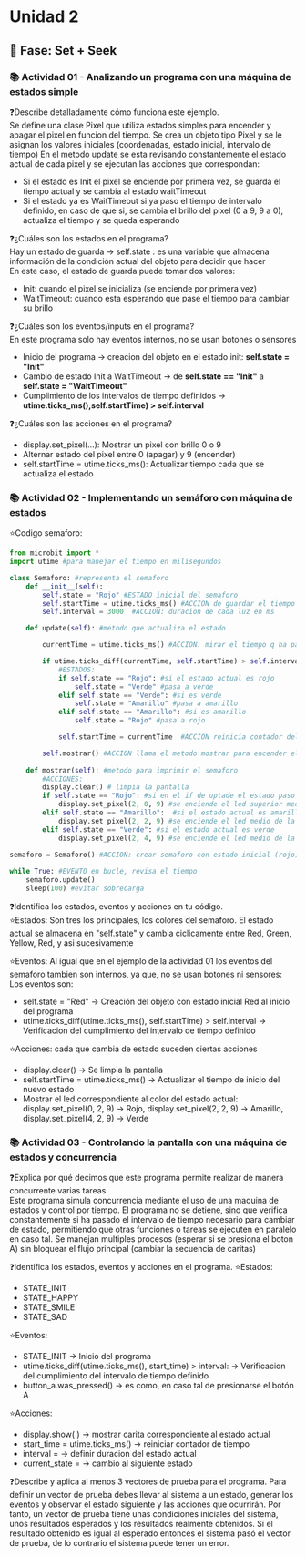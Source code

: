 # Unidad 2

## 🔎 Fase: Set + Seek

### 📚 Actividad 01 - Analizando un programa con una máquina de estados simple
❓Describe detalladamente cómo funciona este ejemplo.    
 Se define una clase Pixel que utiliza estados simples para encender y apagar el pixel en funcion del tiempo.
 Se crea un objeto tipo Pixel y se le asignan los valores iniciales (coordenadas, estado inicial, intervalo de tiempo)
 En el metodo update se esta revisando constantemente el estado actual de cada pixel y se ejecutan las acciones que correspondan:
 + Si el estado es Init el pixel se enciende por primera vez, se guarda el tiempo actual y se cambia al estado waitTimeout
 + Si el estado ya es WaitTimeout si ya paso el tiempo de intervalo definido, en caso de que si, se cambia el brillo del pixel (0 a 9, 9 a 0), actualiza el tiempo y se queda esperando

❓¿Cuáles son los estados en el programa?    
Hay un estado de guarda -> self.state : es una variable que almacena información de la condición actual del objeto para decidir que hacer    
En este caso, el estado de guarda puede tomar dos valores:
+ Init: cuando el pixel se inicializa (se enciende por primera vez)
+ WaitTimeout: cuando esta esperando que pase el tiempo para cambiar su brillo

❓¿Cuáles son los eventos/inputs en el programa?    
En este programa solo hay eventos internos, no se usan botones o sensores
+ Inicio del programa -> creacion del objeto en el estado init:  **self.state = "Init"**
+ Cambio de estado Init a WaitTimeout -> de **self.state == "Init"** a **self.state = "WaitTimeout"**
+ Cumplimiento de los intervalos de tiempo definidos -> **utime.ticks_ms(),self.startTime) > self.interval**

❓¿Cuáles son las acciones en el programa?
+ display.set_pixel(...): Mostrar un pixel con brillo 0 o 9
+ Alternar estado del pixel entre 0 (apagar) y 9 (encender)
+ self.startTime = utime.ticks_ms(): Actualizar tiempo cada que se actualiza el estado

### 📚 Actividad 02 - Implementando un semáforo con máquina de estados
⭐Codigo semaforo:
```python
from microbit import *
import utime #para manejar el tiempo en milisegundos

class Semaforo: #representa el semaforo
    def __init__(self): 
        self.state = "Rojo" #ESTADO inicial del semaforo
        self.startTime = utime.ticks_ms() #ACCION de guardar el tiempo actual
        self.interval = 3000  #ACCION: duracion de cada luz en ms

    def update(self): #metodo que actualiza el estado

        currentTime = utime.ticks_ms() #ACCION: mirar el tiempo q ha pasado

        if utime.ticks_diff(currentTime, self.startTime) > self.interval: #EVENTO revisa si el tiempo actual  es superior al intervalo definido
            #ESTADOS:
            if self.state == "Rojo": #si el estado actual es rojo
                self.state = "Verde" #pasa a verde
            elif self.state == "Verde": #si es verde
                self.state = "Amarillo" #pasa a amarillo
            elif self.state == "Amarillo": #si es amarillo
                self.state = "Rojo" #pasa a rojo

            self.startTime = currentTime  #ACCION reinicia contador del tiempo

        self.mostrar() #ACCION llama el metodo mostrar para encender el led que corresponda
        
    def mostrar(self): #metodo para imprimir el semaforo
        #ACCIONES:
        display.clear() # limpia la pantalla
        if self.state == "Rojo": #si en el if de uptade el estado paso a ser rojo
            display.set_pixel(2, 0, 9) #se enciende el led superior medio
        elif self.state == "Amarillo":  #si el estado actual es amarillo
            display.set_pixel(2, 2, 9) #se enciende el led medio de la fila 3
        elif self.state == "Verde": #si el estado actual es verde
            display.set_pixel(2, 4, 9) #se enciende el led medio de la fila inferior
            
semaforo = Semaforo() #ACCION: crear semaforo con estado inicial (rojo)

while True: #EVENTO en bucle, revisa el tiempo 
    semaforo.update()
    sleep(100) #evitar sobrecarga
```

❓Identifica los estados, eventos y acciones en tu código.    
⭐Estados: Son tres los principales, los colores del semaforo. El estado actual se almacena en "self.state" y cambia ciclicamente entre Red, Green, Yellow, Red, y asi sucesivamente

⭐Eventos: Al igual que en el ejemplo de la actividad 01 los eventos del semaforo tambien son internos, ya que, no se usan botones ni sensores: Los eventos son:    
+ self.state = "Red" -> Creación del objeto con estado inicial Red al inicio del programa
+ utime.ticks_diff(utime.ticks_ms(), self.startTime) > self.interval -> Verificacion del cumplimiento del intervalo de tiempo definido

⭐Acciones: cada que cambia de estado suceden ciertas acciones
+ display.clear() -> Se limpia la pantalla
+ self.startTime = utime.ticks_ms() -> Actualizar el tiempo de inicio del nuevo estado
+ Mostrar el led correspondiente al color del estado actual: display.set_pixel(0, 2, 9) → Rojo, display.set_pixel(2, 2, 9) → Amarillo, display.set_pixel(4, 2, 9) -> Verde

### 📚 Actividad 03 - Controlando la pantalla con una máquina de estados y concurrencia    
❓Explica por qué decimos que este programa permite realizar de manera concurrente varias tareas.   
Este programa simula concurrencia mediante el uso de una maquina de estados y control por tiempo. El programa no se detiene, sino que verifica constantemente si ha pasado el intervalo de tiempo necesario para cambiar de estado, permitiendo que otras funciones o tareas se ejecuten en paralelo en caso tal. Se manejan multiples procesos (esperar si se presiona el boton A) sin bloquear el flujo principal (cambiar la secuencia de caritas)

❓Identifica los estados, eventos y acciones en el programa.
⭐Estados:
+ STATE_INIT
+ STATE_HAPPY
+ STATE_SMILE
+ STATE_SAD

⭐Eventos:
+ STATE_INIT -> Inicio del programa
+ utime.ticks_diff(utime.ticks_ms(), start_time) > interval: -> Verificacion del cumplimiento del intervalo de tiempo definido
+ button_a.was_pressed() -> es como, en caso tal de presionarse el botón A 
  
⭐Acciones:
+  display.show( ) -> mostrar carita correspondiente al estado actual
+  start_time = utime.ticks_ms() -> reiniciar contador de tiempo
+  interval = -> definir duracion del estado actual
+  current_state = -> cambio al siguiente estado

❓Describe y aplica al menos 3 vectores de prueba para el programa. Para definir un vector de prueba debes llevar al sistema a un estado, generar los eventos y observar el estado siguiente y las acciones que ocurrirán. Por tanto, un vector de prueba tiene unas condiciones iniciales del sistema, unos resultados esperados y los resultados realmente obtenidos. Si el resultado obtenido es igual al esperado entonces el sistema pasó el vector de prueba, de lo contrario el sistema puede tener un error.
